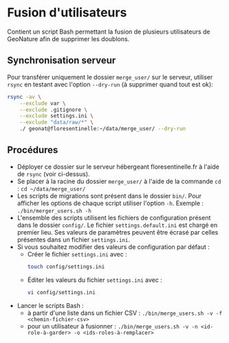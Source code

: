 # Fusion d'utilisateurs

Contient un script Bash permettant la fusion de plusieurs utilisateurs
de GeoNature afin de supprimer les doublons.

## Synchronisation serveur
Pour transférer uniquement le dossier `merge_user/` sur le serveur, utiliser `rsync`
en testant avec l'option `--dry-run` (à supprimer quand tout est ok):

```bash
rsync -av \
    --exclude var \
    --exclude .gitignore \
    --exclude settings.ini \
    --exclude "data/raw/*" \
    ./ geonat@floresentinelle:~/data/merge_user/ --dry-run
```

## Procédures

  * Déployer ce dossier sur le serveur hébergeant floresentinelle.fr à l'aide de `rsync` (voir ci-dessus).
  * Se placer à la racine du dossier `merge_user/` à l'aide de la commande `cd` : `cd ~/data/merge_user/`
  * Les scripts de migrations sont présent dans le dossier `bin/`. Pour afficher les options de chaque script
  utiliser l'option `-h`. Exemple : `./bin/merger_users.sh -h`
  * L'ensemble des scripts utilisent les fichiers de configuration présent dans le dossier `config/`. Le fichier `settings.default.ini` est chargé en premier lieu. Ses valeurs de paramètres peuvent être écrasé par celles
    présentes dans un fichier `settings.ini`.
  * Si vous souhaitez modifier des valeurs de configuration par défaut :
    * Créer le fichier `settings.ini` avec :
      ```bash
      touch config/settings.ini
      ```
    * Éditer les valeurs du fichier `settings.ini` avec :
      ```bash
      vi config/settings.ini
      ```
  * Lancer le scripts Bash :
    * à partir d'une liste dans un fichier CSV : `./bin/merge_users.sh -v -f <chemin-fichier-csv>`
    * pour un utilisateur à fusionner : `./bin/merge_users.sh -v -n <id-role-à-garder> -o <ids-roles-à-remplacer>`

